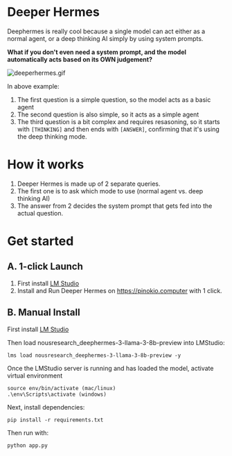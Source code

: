 # Deeper Hermes

Deephermes is really cool because a single model can act either as a normal agent, or a deep thinking AI simply by using system prompts.

**What if you don't even need a system prompt, and the model automatically acts based on its OWN judgement?**

![deeperhermes.gif](deeperhermes.gif)

In above example:

1. The first question is a simple question, so the model acts as a basic agent
2. The second question is also simple, so it acts as a simple agent
3. The third question is a bit complex and requires resasoning, so it starts with `[THINKING]` and then ends with `[ANSWER]`, confirming that it's using the deep thinking mode.

# How it works

1. Deeper Hermes is made up of 2 separate queries.
2. The first one is to ask which mode to use (normal agent vs. deep thinking AI)
3. The answer from 2 decides the system prompt that gets fed into the actual question.

# Get started

## A. 1-click Launch

1. First install [LM Studio](https://lmstudio.ai/)
2. Install and Run Deeper Hermes on https://pinokio.computer with 1 click.

## B. Manual Install

First install [LM Studio](https://lmstudio.ai/)

Then load nousresearch_deephermes-3-llama-3-8b-preview into LMStudio:

```
lms load nousresearch_deephermes-3-llama-3-8b-preview -y
```

Once the LMStudio server is running and has loaded the model, activate virtual environment

```
source env/bin/activate (mac/linux)
.\env\Scripts\activate (windows)
```

Next, install dependencies:

```
pip install -r requirements.txt
```

Then run with:

```
python app.py
```
